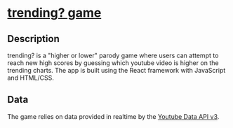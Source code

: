 # [trending? game](https://nsanaie.github.io/higherlower-trending/)

## Description

trending? is a "higher or lower" parody game where users can attempt to reach new high scores by guessing which youtube video is higher on the trending charts. The app is built using the React framework with JavaScript and HTML/CSS. 

## Data

The game relies on data provided in realtime by the [Youtube Data API v3](https://developers.google.com/youtube/v3/docs).
